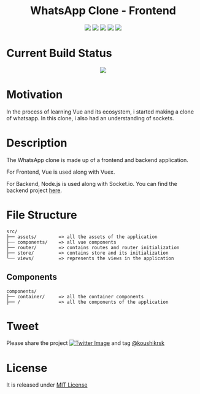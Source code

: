 <h1 align="center">WhatsApp Clone - Frontend</h1>
<p align="center">
  <img src="https://img.shields.io/github/issues/koushik-dev/whatsapp-chat-client" />
  <img src="https://img.shields.io/github/license/koushik-dev/whatsapp-chat-client" />
  <a href="https://vuejs.org/" target="_blank"><img src="https://img.shields.io/badge/View-Vue-4FC08D.svg?logo=Vue.js"></a>
  <a href="https://tailwindcss.com/" target="_blank"><img src="https://img.shields.io/badge/UI%20Framework-Tailwind-38b2ac?logo=tailwind%20css"></a>
  <a href="https://socket.io/" target="_blank"><img src="https://img.shields.io/badge/Socket%20Connection-Socket.io-010101?logo=socket.io"></a>
</p>

# Current Build Status

<p align="center">
  <a href="https://app.netlify.com/sites/whatsapp-chat/deploys" target="_blank"><img src="https://api.netlify.com/api/v1/badges/e76c80ab-d636-48f6-be4d-502f96c74483/deploy-status"></a>
</p>

# Motivation

In the process of learning Vue and its ecosystem, i started making a clone of whatsapp. In this clone, i also had an understanding of sockets.

# Description

The WhatsApp clone is made up of a frontend and backend application.

For Frontend, Vue is used along with Vuex.

For Backend, Node.js is used along with Socket.io. You can find the backend project [here](https://github.com/koushik-dev/whatsapp-chat).

# File Structure

```
src/
├── assets/        => all the assets of the application
├── components/    => all vue components
├── router/        => contains routes and router initialization
├── store/         => contains store and its initialization
└── views/         => represents the views in the application
```

## Components
```
components/
├── container/     => all the container components
├── /              => all the components of the application
```


# Tweet


Please share the project <a href="https://twitter.com/intent/tweet?text=Wow:&url=https%3A%2F%2Fgithub.com%2Fkoushik-dev%2Fwhatsapp-chat-client" target="_blank"><img src="https://img.shields.io/twitter/url?style=social&url=https%3A%2F%2Fgithub.com%2Fkoushik-dev%2Fwhatsapp-chat-client" alt="Twitter Image" /></a> and tag <a href="https://twitter.com/koushikrsk">@koushikrsk</a>

# License

It is released under [MIT License](https://opensource.org/licenses/MIT)